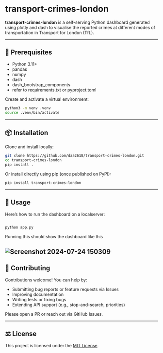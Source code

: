 # transport-crimes-london

**transport-crimes-london** is a self-serving Python dashboard generated using plotly and dash to visualise the reported crimes at different modes of transportation in Transport for London (TfL).

---

## 🧪 Prerequisites

- Python 3.11+
- pandas
- numpy
- dash
- dash_bootstrap_components
- refer to requirements.txt or pyproject.toml

Create and activate a virtual environment:

```bash
python3 -m venv .venv
source .venv/bin/activate
```

---

## 📦 Installation

Clone and install locally:

```bash
git clone https://github.com/daa2618/transport-crimes-london.git
cd transport-crimes-london
pip install .
```

Or install directly using pip (once published on PyPI):

```bash
pip install transport-crimes-london
```

---

## 🎯 Usage

Here’s how to run the dashboard on a localserver:

```python

python app.py

```

Running this should show the dashboard like this

## ![Screenshot 2024-07-24 150309](https://github.com/user-attachments/assets/53d0b4ea-752f-4f2d-8d85-192829dbfc3d)

## 🧾 Contributing

Contributions welcome! You can help by:

- Submitting bug reports or feature requests via Issues
- Improving documentation
- Writing tests or fixing bugs
- Extending API support (e.g., stop-and-search, priorities)

Please open a PR or reach out via GitHub Issues.

---

## ⚖️ License

This project is licensed under the [MIT License](LICENSE).
